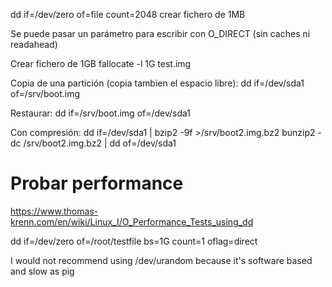 dd if=/dev/zero of=file count=2048
  crear fichero de 1MB

Se puede pasar un parámetro para escribir con O_DIRECT (sin caches ni readahead)


Crear fichero de 1GB
fallocate -l 1G test.img


Copia de una partición (copia tambien el espacio libre):
dd if=/dev/sda1 of=/srv/boot.img

Restaurar:
dd if=/srv/boot.img of=/dev/sda1


Con compresión:
dd if=/dev/sda1 | bzip2 -9f >/srv/boot2.img.bz2
bunzip2 -dc /srv/boot2.img.bz2 | dd of=/dev/sda1


# Probar performance
https://www.thomas-krenn.com/en/wiki/Linux_I/O_Performance_Tests_using_dd

dd if=/dev/zero of=/root/testfile bs=1G count=1 oflag=direct



I would not recommend using /dev/urandom because it's software based and slow as pig

